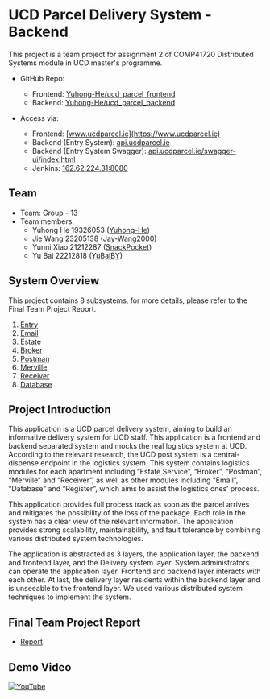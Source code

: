 # UCD Parcel Delivery System - Backend
This project is a team project for assignment 2 of COMP41720 Distributed Systems module in UCD master's programme.

- GitHub Repo:
  - Frontend: [Yuhong-He/ucd_parcel_frontend](https://github.com/Yuhong-He/ucd_parcel_frontend)
  - Backend: [Yuhong-He/ucd_parcel_backend](https://github.com/Yuhong-He/ucd_parcel_backend)

- Access via:
  - Frontend: [www.ucdparcel.ie](https://www.ucdparcel.ie)
  - Backend (Entry System): [api.ucdparcel.ie](https://api.ucdparcel.ie)
  - Backend (Entry System Swagger): [api.ucdparcel.ie/swagger-ui/index.html](https://api.ucdparcel.ie/swagger-ui/index.html)
  - Jenkins: [162.62.224.31:8080](http://162.62.224.31:8080/)

## Team
- Team: Group - 13
- Team members: 
  - Yuhong He 19326053 ([Yuhong-He](https://github.com/Yuhong-He))
  - Jie Wang 23205138 ([Jay-Wang2000](https://github.com/Jay-Wang2000))
  - Yunni Xiao 21212287 ([SnackPocket](https://github.com/SnackPocket))
  - Yu Bai 22212818 ([YuBaiBY](https://github.com/YuBaiBY))

## System Overview
This project contains 8 subsystems, for more details, please refer to the Final Team Project Report.
1. [Entry](https://github.com/Yuhong-He/ucd_parcel_backend/tree/main/Entry)
2. [Email](https://github.com/Yuhong-He/ucd_parcel_backend/tree/main/Email)
3. [Estate](https://github.com/Yuhong-He/ucd_parcel_backend/tree/main/Estate)
4. [Broker](https://github.com/Yuhong-He/ucd_parcel_backend/tree/main/Broker)
5. [Postman](https://github.com/Yuhong-He/ucd_parcel_backend/tree/main/Postman)
6. [Merville](https://github.com/Yuhong-He/ucd_parcel_backend/tree/main/Merville)
7. [Receiver](https://github.com/Yuhong-He/ucd_parcel_backend/tree/main/Receiver)
8. [Database](https://github.com/Yuhong-He/ucd_parcel_backend/tree/main/Database)

## Project Introduction
This application is a UCD parcel delivery system, aiming to build an informative delivery system for UCD staff. This application is a frontend and backend separated system and mocks the real logistics system at UCD. According to the relevant research, the UCD post system is a central-dispense endpoint in the logistics system. This system contains logistics modules for each apartment including “Estate Service”, “Broker”, “Postman”, “Merville” and “Receiver”, as well as other modules including “Email”, “Database” and “Register”, which aims to assist the logistics ones’ process.

This application provides full process track as soon as the parcel arrives and mitigates the possibility of the loss of the package. Each role in the system has a clear view of the relevant information. The application provides strong scalability, maintainability, and fault tolerance by combining various distributed system technologies.

The application is abstracted as 3 layers, the application layer, the backend and frontend layer, and the Delivery system layer. System administrators can operate the application layer. Frontend and backend layer interacts with each other. At last, the delivery layer residents within the backend layer and is unseeable to the frontend layer. We used various distributed system techniques to implement the system.

## Final Team Project Report
- [Report](https://github.com/Yuhong-He/ucd_parcel_backend/blob/main/Report.pdf)

## Demo Video
[![YouTube](https://i9.ytimg.com/vi/H3viuY6ikGU/mqdefault.jpg?v=6598846b&sqp=CJSI4qwG&rs=AOn4CLAtMzZOq-Ia3kPXjfP5HMEl0VZ_gg)](https://youtu.be/H3viuY6ikGU)
